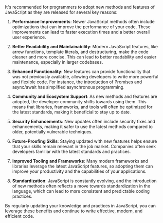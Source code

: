 It's recommended for programmers to adopt new methods and features of JavaScript as they are released for several key reasons:

1. **Performance Improvements**: Newer JavaScript methods often include optimizations that can improve the performance of your code. These improvements can lead to faster execution times and a better overall user experience.

2. **Better Readability and Maintainability**: Modern JavaScript features, like arrow functions, template literals, and destructuring, make the code cleaner and more concise. This can lead to better readability and easier maintenance, especially in larger codebases.

3. **Enhanced Functionality**: New features can provide functionality that was not previously available, allowing developers to write more powerful and flexible code. For instance, the introduction of Promises and async/await has simplified asynchronous programming.

4. **Community and Ecosystem Support**: As new methods and features are adopted, the developer community shifts towards using them. This means that libraries, frameworks, and tools will often be optimized for the latest standards, making it beneficial to stay up to date.

5. **Security Enhancements**: New updates often include security fixes and enhancements, making it safer to use the latest methods compared to older, potentially vulnerable techniques.

6. **Future-Proofing Skills**: Staying updated with new features helps ensure that your skills remain relevant in the job market. Companies often seek developers familiar with the latest standards and practices.

7. **Improved Tooling and Frameworks**: Many modern frameworks and libraries leverage the latest JavaScript features, so adopting them can improve your productivity and the capabilities of your applications.

8. **Standardization**: JavaScript is constantly evolving, and the introduction of new methods often reflects a move towards standardization in the language, which can lead to more consistent and predictable coding practices.

By regularly updating your knowledge and practices in JavaScript, you can leverage these benefits and continue to write effective, modern, and efficient code.
